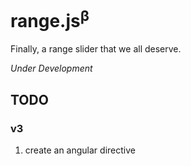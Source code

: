 # range.js<sup>β</sup>
Finally, a range slider that we all deserve.

_Under Development_

## TODO

### v3
1. create an angular directive
